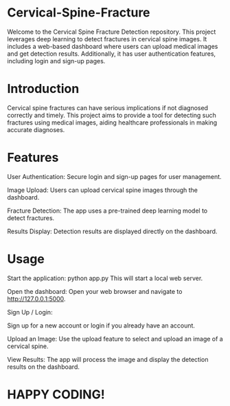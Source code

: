 # Cervical-Spine-Fracture

Welcome to the Cervical Spine Fracture Detection repository. This project leverages deep learning to detect fractures in cervical spine images. It includes a web-based dashboard where users can upload medical images and get detection results. Additionally, it has user authentication features, including login and sign-up pages.

# Introduction

Cervical spine fractures can have serious implications if not diagnosed correctly and timely. This project aims to provide a tool for detecting such fractures using medical images, aiding healthcare professionals in making accurate diagnoses.

# Features

User Authentication: Secure login and sign-up pages for user management.

Image Upload: Users can upload cervical spine images through the dashboard.

Fracture Detection: The app uses a pre-trained deep learning model to detect fractures.

Results Display: Detection results are displayed directly on the dashboard.

# Usage

Start the application:
python app.py
This will start a local web server.

Open the dashboard:
Open your web browser and navigate to http://127.0.0.1:5000.

Sign Up / Login:

Sign up for a new account or login if you already have an account.

Upload an Image:
Use the upload feature to select and upload an image of a cervical spine.

View Results:
The app will process the image and display the detection results on the dashboard.


# HAPPY CODING!
